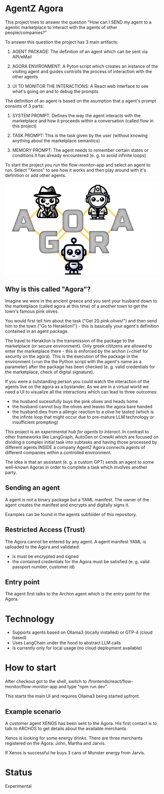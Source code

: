 # AgentZ Agora
This project tries to answer the question "How can I SEND my agent to a agentic marketplace to interact with the agents of other people/companies?"

To answer this question the project has 3 main artifacts:

1. AGENT PACKAGE: The definition of an agent which can be sent via API/eMail

2. AGORA ENVIRONMENT: A Pyton script which creates an instance of the visiting agent and guides controlls the process of interaction with the other agents

3. UI TO MONITOR THE INTERACTIONS: A React web interface to see what's going on and to debug the prompts

The definition of an agent is based on the asumption that a agent's prompt consists of 3 parts:

1. SYSTEM PROMPT: Defines the way the agent interacts with the marketplace and how it proceeds within a conversation (called flow in this project)

2. TASK PROMPT: This is the task given by the user (without knowing anything about the marketplace semantics)

3. MEMORY PROMPT: The agent needs to remember certain states or conditions it has already encountered (e. g. to avoid infinite loops)

To start the project you run the flow-monitor-app and select an agent to run. Select "Xenos" to see how it works and then play around with it's definition or add other agents.

![Diagram](./img/agora-logo.jpg)

## Why is this called "Agora"?
Imagine we were in the ancient greece and you sent your husband down to the marketplace (called agora at this time) of a another town to get the town's famous pink olives. 

You would first tell him about the task ("Get 20 pink olives!") and then send him to the town ("Go to Heraklion!") - this is basically your agent's definition contained in an agent package.

The travel to Heraklion is the transmission of the package to the marketplace (or secure environment). Only greek cititzens are allowed to enter the marketplace there - this is enforced by the archon (=chief for security on the agora). This is the execution of the package in the environment (=run the the Python script with the agent's name as a parameter) after the package has been checked (e. g. valid credentials for the marketplace, check of digital signature).

If you were a outstanding person you could watch the interaction of the agents live on the agora as a bystander. As we are in a virtual world we need a UI to visualize all the interactions which can lead to three outcomes:
* the husband sucessfully buys the pink olives and heads home
* the husband cannot buy the olives and leaves the agora bare handed
* the husband dies from a allergic reaction to a olive he tasted (which is the infinte loop that might occur due to pre-mature LLM technology or insufficient prompting)

This project is an *experimental hub for agents to interact*. In contrast to other frameworks like LangGraph, AutoGen or CrewAI which are focused on dividing a complex initial task into subtasks and having those processed by different agents INSIDE a company AgentZ Agora connects agents of different companies within a controlled environment.

The idea is that an assistant (e. g. a custom GPT) sends an agent to some well-known Agoras in order to complete a task which involves another party.

## Sending an agent
A agent is not a binary package but a YAML manifest. The owner of the agent creates the manifest and encrypts and digitally signs it.

Examples can be found in the agents subfolder of this repository.

## Restricted Access (Trust)
The Agora cannot be entered by any agent. A agent manifest YAML is uploaded to the Agora and validated:
* is must be encrypted and signed
* the contained credentials for the Agora must be satisfied (e. g. valid passport number, customer id)

## Entry point
The agent first talks to the Archon agent which is the entry point for the Agora.

# Technology
* Supports agents based on Ollama3 (locally installed) or GTP-4 (cloud based)
* Uses LangChain under the hood to abstract LLM calls
* Is currently only for local usage (no cloud deployment available)

# How to start
After checkout got to the shell, switch to /frontends/react/flow-monitor/flow-monitor-app and type "npm run dev".

This starts the main UI and requires Ollama3 being started upfront.

## Example scenario
A customer agent XENOS has been sent to the Agora. His first contact is to talk to ARCHOS to get details about the available merchants.

Xenos is looking for some energy drinks. There are three merchants registered on the Agora: John, Martha and Jarvis.

If Xenos is successful he buys 3 cans of Monster energy from Jarvis.

# Status
Experimental
